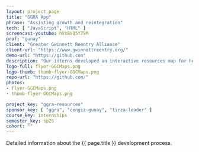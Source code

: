 ```yaml
---
layout: project_page
title: "GGRA App"
phrase: "Assisting growth and reintegration"
tech: [ "JavaScript", "HTML" ]
screencast-youtube: hVx8VQ5Y79M
prof: "gunay"
client: "Greater Gwinnett Reentry Alliance"
client-url: "https://www.gwinnettreentry.org/"
demo-url: "https://github.com"
description: "Our interns developed an interactive resources map for helping returning citizens."
logo-full: flyer-GGCMaps.png
logo-thumb: thumb-flyer-GGCMaps.png
repo-url: "https://github.com/"
photos:
- flyer-GGCMaps.png
- thumb-flyer-GGCMaps.png

project_key: "ggra-resources"
sponsor_key: [ "ggra", "cengiz-gunay", "tirza-leader" ]
course_key: internships
semester_key: sp25
cohort: ""
---
```


Detailed information about the {{ page.title }} development process.

<!-- lightgallery -->
<script src="https://code.jquery.com/jquery-2.2.4.min.js"></script>
<script src="https://cdn.jsdelivr.net/lightgallery/1.3.7/js/lightgallery.min.js">
</script>
<script src="https://cdn.jsdelivr.net/g/lg-zoom"></script>

<script type="text/javascript">

    $(document).ready(function() {

        $("body").lightGallery({

            zoom: true,
            selector: 'a#lightgallery',
            selectWithin: 'body'

        });

    });

</script>

[ggc]: http://www.ggc.edu
[gunay-ggc]: http://www.ggc.edu/about-ggc/directory/cengiz-gunay
[doloc-ggc]: http://www.ggc.edu/about-ggc/directory/anca-doloc-mihu
